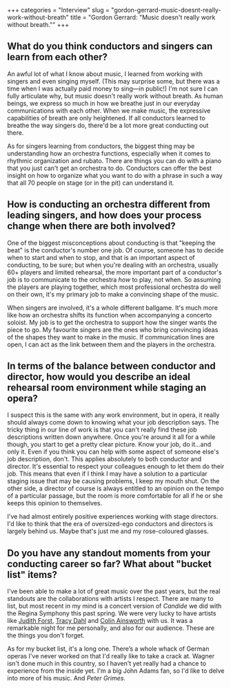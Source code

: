 +++
categories = "Interview"
slug = "gordon-gerrard-music-doesnt-really-work-without-breath"
title = "Gordon Gerrard: &quot;Music doesn&#039;t really work without breath.&quot;"
+++

## What do you think conductors and singers can learn from each other?

An awful lot of what I know about music, I learned from working with singers and even singing myself. (This may surprise some, but there was a time when I was actually paid money to sing—in public!) I'm not sure I can fully articulate why, but music doesn't really work without breath. As human beings, we express so much in how we breathe just in our everyday communications with each other. When we make music, the expressive capabilities of breath are only heightened. If all conductors learned to breathe the way singers do, there'd be a lot more great conducting out there.

As for singers learning from conductors, the biggest thing may be understanding how an orchestra functions, especially when it comes to rhythmic organization and rubato. There are things you can do with a piano that you just can't get an orchestra to do. Conductors can offer the best insight on how to organize what you want to do with a phrase in such a way that all 70 people on stage (or in the pit) can understand it.

## How is conducting an orchestra different from leading singers, and how does your process change when there are both involved?

One of the biggest misconceptions about conducting is that "keeping the beat" is the conductor's number one job. Of course, someone has to decide when to start and when to stop, and that is an important aspect of conducting, to be sure; but when you're dealing with an orchestra, usually 60+ players and limited rehearsal, the more important part of a conductor's job is to communicate to the orchestra *how* to play, not when. So assuming the players are playing together, which most professional orchestra do well on their own, it's my primary job to make a convincing shape of the music.

When singers are involved, it's a whole different ballgame. It's much more like how an orchestra shifts its function when accompanying a concerto soloist. My job is to get the orchestra to support how the singer wants the piece to go. My favourite singers are the ones who bring convincing ideas of the shapes they want to make in the music. If communication lines are open, I can act as the link between them and the players in the orchestra. 

## In terms of the balance between conductor and director, how would you describe an ideal rehearsal room environment while staging an opera?

I suspect this is the same with any work environment, but in opera, it really should always come down to knowing what your job description says. The tricky thing in our line of work is that you can't really find these job descriptions written down anywhere. Once you're around it all for a while though, you start to get a pretty clear picture. Know your job, do it…and only it. Even if you think you can help with some aspect of someone else's job description, don't. This applies absolutely to both conductor and director. It's essential to respect your colleagues enough to let them do their job. This means that even if I think I may have a solution to a particular staging issue that may be causing problems, I keep my mouth shut. On the other side, a director of course is always entitled to an opinion on the tempo of a particular passage, but the room is more comfortable for all if he or she keeps this opinion to themselves.

I've had almost entirely positive experiences working with stage directors. I'd like to think that the era of oversized-ego conductors and directors is largely behind us. Maybe that's just me and my rose-coloured glasses.

## Do you have any standout moments from your conducting career so far? What about "bucket list" items?

I've been able to make a lot of great music over the past years, but the real standouts are the collaborations with artists I respect. There are many to list, but most recent in my mind is a concert version of *Candide* we did with the Regina Symphony this past spring. We were very lucky to have artists like [Judith Forst](/scene/people/judith-forst/), [Tracy Dahl](/scene/people/tracy-dahl/) and [Colin Ainsworth](/scene/people/colin-ainsworth/) with us. It was a remarkable night for me personally, and also for our audience. These are the things you don't forget.

As for my bucket list, it's a long one. There’s a whole whack of German operas I've never worked on that I'd really like to take a crack at. Wagner isn't done much in this country, so I haven't yet really had a chance to experience from the inside yet. I'm a big John Adams fan, so I'd like to delve into more of his music. And *Peter Grimes*. 
